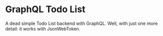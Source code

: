 # GraphQL Todo List

A dead simple Todo List backend with GraphQL. Well, with just one more detail: it works with JsonWebToken.